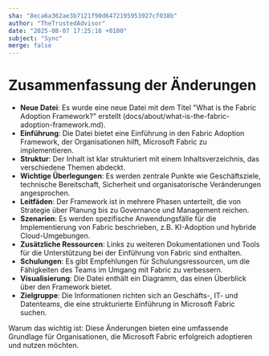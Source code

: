 ```yaml
---
sha: "8eca6a362ae3b7121f90d6472195953927cf038b"
author: "TheTrustedAdvisor"
date: "2025-08-07 17:25:16 +0100"
subject: "Sync"
merge: false
---
```


# Zusammenfassung der Änderungen

- **Neue Datei**: Es wurde eine neue Datei mit dem Titel "What is the Fabric Adoption Framework?" erstellt (docs/about/what-is-the-fabric-adoption-framework.md).
- **Einführung**: Die Datei bietet eine Einführung in den Fabric Adoption Framework, der Organisationen hilft, Microsoft Fabric zu implementieren.
- **Struktur**: Der Inhalt ist klar strukturiert mit einem Inhaltsverzeichnis, das verschiedene Themen abdeckt.
- **Wichtige Überlegungen**: Es werden zentrale Punkte wie Geschäftsziele, technische Bereitschaft, Sicherheit und organisatorische Veränderungen angesprochen.
- **Leitfäden**: Der Framework ist in mehrere Phasen unterteilt, die von Strategie über Planung bis zu Governance und Management reichen.
- **Szenarien**: Es werden spezifische Anwendungsfälle für die Implementierung von Fabric beschrieben, z.B. KI-Adoption und hybride Cloud-Umgebungen.
- **Zusätzliche Ressourcen**: Links zu weiteren Dokumentationen und Tools für die Unterstützung bei der Einführung von Fabric sind enthalten.
- **Schulungen**: Es gibt Empfehlungen für Schulungsressourcen, um die Fähigkeiten des Teams im Umgang mit Fabric zu verbessern.
- **Visualisierung**: Die Datei enthält ein Diagramm, das einen Überblick über den Framework bietet.
- **Zielgruppe**: Die Informationen richten sich an Geschäfts-, IT- und Datenteams, die eine strukturierte Einführung in Microsoft Fabric suchen.

Warum das wichtig ist: Diese Änderungen bieten eine umfassende Grundlage für Organisationen, die Microsoft Fabric erfolgreich adoptieren und nutzen möchten.


